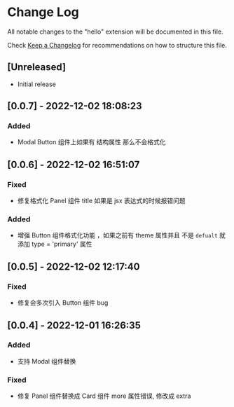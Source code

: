 # Change Log

All notable changes to the "hello" extension will be documented in this file.

Check [Keep a Changelog](http://keepachangelog.com/) for recommendations on how to structure this file.

## [Unreleased]

- Initial release

## [0.0.7] - 2022-12-02 18:08:23

### Added

- Modal Button 组件上如果有 结构属性 那么不会格式化

## [0.0.6] - 2022-12-02 16:51:07

### Fixed

- 修复格式化 Panel 组件 title 如果是 jsx 表达式的时候报错问题

### Added

- 增强 Button 组件格式化功能 ，如果之前有 theme 属性并且 不是 `defualt` 就添加 type = 'primary' 属性

## [0.0.5] - 2022-12-02 12:17:40

### Fixed

- 修复会多次引入 Button 组件 bug

## [0.0.4] - 2022-12-01 16:26:35

### Added

- 支持 Modal 组件替换

### Fixed

- 修复 Panel 组件替换成 Card 组件 more 属性错误, 修改成 extra
